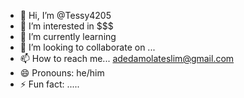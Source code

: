 - 👋 Hi, I’m @Tessy4205
- 👀 I’m interested in $$$
- 🌱 I’m currently learning 
- 💞️ I’m looking to collaborate on ...
- 📫 How to reach me... adedamolateslim@gmail.com
- 😄 Pronouns: he/him
- ⚡ Fun fact: .....

<!---
Tessy4205/Tessy4205 is a ✨ special ✨ repository because its `README.md` (this file) appears on your GitHub profile.
You can click the Preview link to take a look at your changes.
--->
